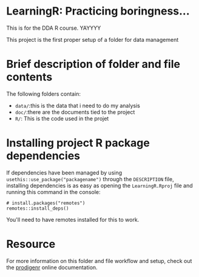 
# LearningR: Practicing boringness...

This is for the DDA R course. YAYYYY

This project is the first proper setup of a folder for data management

# Brief description of folder and file contents


The following folders contain:

- `data/`:this is the data that i need to do my analysis
- `doc/`:there are the documents tied to the project
- `R/`: This is the code used in the projet

# Installing project R package dependencies

If dependencies have been managed by using `usethis::use_package("packagename")`
through the `DESCRIPTION` file, installing dependencies is as easy as opening the
`LearningR.Rproj` file and running this command in the console:

    # install.packages("remotes")
    remotes::install_deps()
You'll need to have remotes installed for this to work.

# Resource

For more information on this folder and file workflow and setup, check
out the [prodigenr](https://rostools.github.io/prodigenr) online
documentation.
